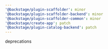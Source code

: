 ```yaml
---
'@backstage/plugin-scaffolder': minor
'@backstage/plugin-scaffolder-backend': minor
'@backstage/plugin-scaffolder-common': minor
'@backstage/create-app': patch
'@backstage/plugin-catalog-backend': patch
---
```


deprecations
